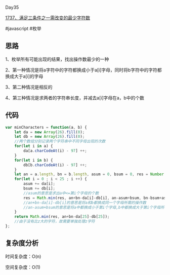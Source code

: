 Day35

[1737、满足三条件之一需改变的最少字符数](https://leetcode-cn.com/problems/change-minimum-characters-to-satisfy-one-of-three-conditions/)

#javascript #枚举
## 思路
1、枚举所有可能出现的结果，找出操作数最少的一种

2、第一种情况是将a字符中的字符都换成小于a[i]字母，同时将b字符中的字符都换成大于a[i]的字母

3、第二种情况是相反的

4、第三种情况是求两者的字符串长度，并减去a[i]字母在a，b中的个数

## 代码
```javascript
var minCharacters = function(a, b) {
    let da = new Array(26).fill(0);
    let db = new Array(26).fill(0);
    //两个数组分别记录两个字符串中不同字母出现的次数
    for(let i in a) {
        da[a.charCodeAt(i) - 97] ++;
    }
    for(let i in b) {
        db[b.charCodeAt(i) - 97] ++;
    }
    let an = a.length, bn = b.length, asum = 0, bsum = 0, res = Number.MAX_SAFE_INTEGER;
    for(let i = 0 ; i < 25 ; i ++) {
        asum += da[i];
        bsum += db[i];
        //asum的意思是求出a中<=第i个字母的个数
        res = Math.min(res, an+bn-da[i]-db[i], an-asum+bsum, bn-bsum+asum);
        //an+bn-da[i]-db[i]的意思是将a和b都换成同一个字母所需的操作数
        //an-asum+bsum的意思是将a中都换成小于第i个字母,b中都换成大于第i个字母所需的操作数
    }
    return Math.min(res, an+bn-da[25]-db[25]);
    //由于没有比z大的字符，故需要单独处理z字符
};
```
## 复杂度分析
时间复杂度：O(n)

空间复杂度：O(1)

